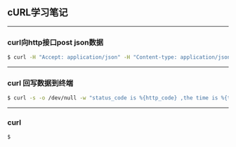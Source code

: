 ## cURL学习笔记
***
### curl向http接口post json数据
```bash
$ curl -H "Accept: application/json" -H "Content-type: application/json" -X POST  -d   '{"txn": {"reqseq": "1504167510190","posid": "1","mchntid": "456","batchid": "789"},"head": {"ERRDISP": "","TXNTYPE": "0900","VERSION": "1.0","TXNDATE": "20170901","ERRCODE": "","TXNTIME": "102200"}}' http://10.101.251.148:5000/card

```
---
### curl 回写数据到终端
```bash
$ curl -s -o /dev/null -w "status_code is %{http_code} ,the time is %{time_total}\n"  http://httpbin.org/

```
---
### curl 
```bash
$ 

```